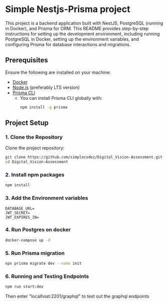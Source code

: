 # Simple Nestjs-Prisma project

This project is a backend application built with NestJS, PostgreSQL (running in Docker), and Prisma for ORM. This README provides step-by-step instructions for setting up the development environment, including running PostgreSQL in Docker, setting up the environment variables, and configuring Prisma for database interactions and migrations.

## Prerequisites

Ensure the following are installed on your machine:

- [Docker](https://www.docker.com/get-started)
- [Node.js](https://nodejs.org/) (preferably LTS version)
- [Prisma CLI](https://www.prisma.io/docs/getting-started)
  - You can install Prisma CLI globally with:
    ```bash
    npm install -g prisma
    ```

## Project Setup

### 1. Clone the Repository

Clone the project repository:

```bash
git clone https://github.com/simplecodez/Digital_Vision-Assessment.git
cd Digital_Vision-Assessment

```

### 2. Install npm packages

```bash
npm install
```

### 3. Add the Environment variables

```
DATABASE_URL=
JWT_SECRET=
JWT_EXPIRES_IN=
```

### 4. Run Postgres on docker

```bash
docker-compose up -d
```

### 5. Run Prisma migration

```bash
npx prisma migrate dev --name init
```

### 6. Running and Testing Endpoints

```bash
npm run start:dev
```

Then enter "localhost:2201/graphql" to test out the graphql endpoints

